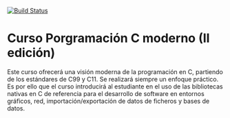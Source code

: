[![Build Status](https://travis-ci.org/carrodher/cursoc-carlos.svg?branch=master)](https://travis-ci.org/carrodher/cursoc-carlos)

# Curso Porgramación C moderno (II edición)

Este curso ofrecerá una visión moderna de la programación en C, partiendo de los estándares de C99 y C11. Se realizará siempre un enfoque práctico. Es por ello que el curso introducirá al estudiante en el uso de las bibliotecas nativas en C de referencia para el desarrollo de software en entornos gráficos, red, importación/exportación de datos de ficheros y bases de datos.
